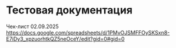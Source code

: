 # Тестовая документация
Чек-лист 02.09.2025
https://docs.google.com/spreadsheets/d/1PMvOJSMFFOySKSxn8-E7iDy3_xpzuorhtkQZ5neOceY/edit?gid=0#gid=0
